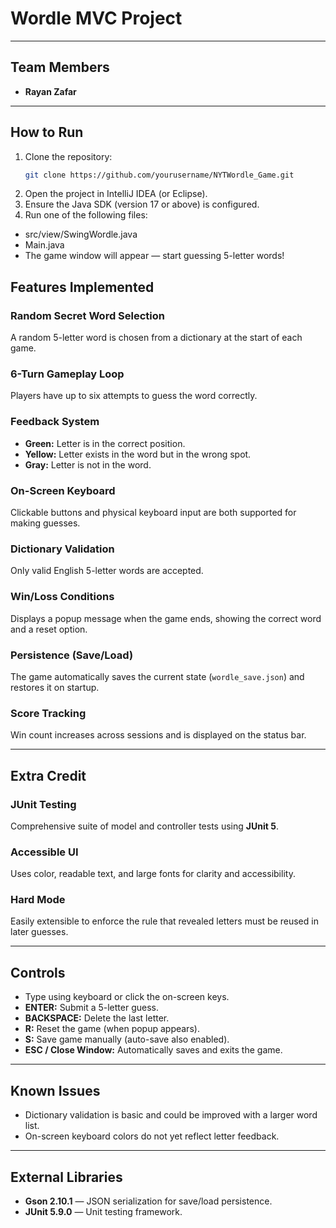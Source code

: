 # Wordle MVC Project

---

## Team Members
- **Rayan Zafar**

---
## How to Run
1. Clone the repository:
   ```bash
   git clone https://github.com/yourusername/NYTWordle_Game.git
   ```
2. Open the project in IntelliJ IDEA (or Eclipse).
3. Ensure the Java SDK (version 17 or above) is configured.
3. Run one of the following files:
  - src/view/SwingWordle.java
  - Main.java
  - The game window will appear — start guessing 5-letter words!

## Features Implemented

### Random Secret Word Selection
A random 5-letter word is chosen from a dictionary at the start of each game.

### 6-Turn Gameplay Loop
Players have up to six attempts to guess the word correctly.

### Feedback System
- **Green:** Letter is in the correct position.  
- **Yellow:** Letter exists in the word but in the wrong spot.  
- **Gray:** Letter is not in the word.

### On-Screen Keyboard
Clickable buttons and physical keyboard input are both supported for making guesses.

### Dictionary Validation
Only valid English 5-letter words are accepted.

### Win/Loss Conditions
Displays a popup message when the game ends, showing the correct word and a reset option.

### Persistence (Save/Load)
The game automatically saves the current state (`wordle_save.json`) and restores it on startup.

### Score Tracking
Win count increases across sessions and is displayed on the status bar.

---
## Extra Credit

### JUnit Testing
Comprehensive suite of model and controller tests using **JUnit 5**.

### Accessible UI
Uses color, readable text, and large fonts for clarity and accessibility.

### Hard Mode 
Easily extensible to enforce the rule that revealed letters must be reused in later guesses.

---

## Controls
- Type using keyboard or click the on-screen keys.  
- **ENTER:** Submit a 5-letter guess.  
- **BACKSPACE:** Delete the last letter.  
- **R:** Reset the game (when popup appears).  
- **S:** Save game manually (auto-save also enabled).  
- **ESC / Close Window:** Automatically saves and exits the game.

---

## Known Issues
- Dictionary validation is basic and could be improved with a larger word list.  
- On-screen keyboard colors do not yet reflect letter feedback.

---

## External Libraries
- **Gson 2.10.1** — JSON serialization for save/load persistence.  
- **JUnit 5.9.0** — Unit testing framework.

